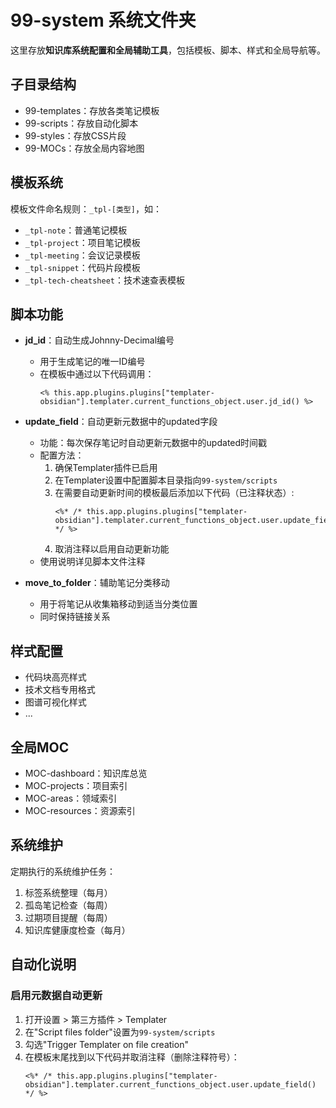 # 99-system 系统文件夹

这里存放**知识库系统配置和全局辅助工具**，包括模板、脚本、样式和全局导航等。

## 子目录结构

- 99-templates：存放各类笔记模板
- 99-scripts：存放自动化脚本
- 99-styles：存放CSS片段
- 99-MOCs：存放全局内容地图

## 模板系统

模板文件命名规则：`_tpl-[类型]`，如：

- `_tpl-note`：普通笔记模板
- `_tpl-project`：项目笔记模板
- `_tpl-meeting`：会议记录模板
- `_tpl-snippet`：代码片段模板
- `_tpl-tech-cheatsheet`：技术速查表模板

## 脚本功能

- **jd_id**：自动生成Johnny-Decimal编号
  - 用于生成笔记的唯一ID编号
  - 在模板中通过以下代码调用：
    ```
    <% this.app.plugins.plugins["templater-obsidian"].templater.current_functions_object.user.jd_id() %>
    ```

- **update_field**：自动更新元数据中的updated字段
  - 功能：每次保存笔记时自动更新元数据中的updated时间戳
  - 配置方法：
    1. 确保Templater插件已启用
    2. 在Templater设置中配置脚本目录指向`99-system/scripts`
    3. 在需要自动更新时间的模板最后添加以下代码（已注释状态）:
       ```
       <%* /* this.app.plugins.plugins["templater-obsidian"].templater.current_functions_object.user.update_field() */ %>
       ```
    4. 取消注释以启用自动更新功能
  - 使用说明详见脚本文件注释

- **move_to_folder**：辅助笔记分类移动
  - 用于将笔记从收集箱移动到适当分类位置
  - 同时保持链接关系

## 样式配置

- 代码块高亮样式
- 技术文档专用格式
- 图谱可视化样式
- ...

## 全局MOC

- MOC-dashboard：知识库总览
- MOC-projects：项目索引
- MOC-areas：领域索引
- MOC-resources：资源索引

## 系统维护

定期执行的系统维护任务：

1. 标签系统整理（每月）
2. 孤岛笔记检查（每周）
3. 过期项目提醒（每周）
4. 知识库健康度检查（每月）

## 自动化说明

### 启用元数据自动更新

1. 打开设置 > 第三方插件 > Templater
2. 在"Script files folder"设置为`99-system/scripts`
3. 勾选"Trigger Templater on file creation"
4. 在模板末尾找到以下代码并取消注释（删除注释符号）：
   ```
   <%* /* this.app.plugins.plugins["templater-obsidian"].templater.current_functions_object.user.update_field() */ %>
   ``` 
